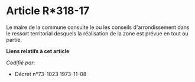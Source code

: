 # Article R*318-17

Le maire de la commune consulte le ou les conseils d'arrondissement dans le ressort territorial desquels la réalisation de la
zone est prévue en tout ou partie.

**Liens relatifs à cet article**

_Codifié par_:

  - Décret n°73-1023 1973-11-08
